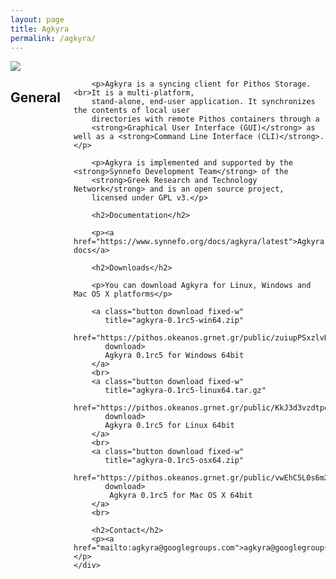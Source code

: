 ```yaml
---
layout: page
title: Agkyra
permalink: /agkyra/
---
```


<div class="row">
    <div class="columns medium-2 text-center">
        <img src="{{ '/assets/agkyra-logo.png' | prepend: site.baseurl }}">
    </div>
    <div class="columns medium-10">
        <h2>General</h2>

        <p>Agkyra is a syncing client for Pithos Storage. <br>It is a multi-platform,
        stand-alone, end-user application. It synchronizes the contents of local user
        directories with remote Pithos containers through a
        <strong>Graphical User Interface (GUI)</strong> as well as a <strong>Command Line Interface (CLI)</strong>.</p>

        <p>Agkyra is implemented and supported by the <strong>Synnefo Development Team</strong> of the
        <strong>Greek Research and Technology Network</strong> and is an open source project,
        licensed under GPL v3.</p>

        <h2>Documentation</h2>

        <p><a href="https://www.synnefo.org/docs/agkyra/latest">Agkyra docs</a>

        <h2>Downloads</h2>

        <p>You can download Agkyra for Linux, Windows and Mac OS X platforms</p>

        <a class="button download fixed-w" 
           title="agkyra-0.1rc5-win64.zip"
           href="https://pithos.okeanos.grnet.gr/public/zuiupPSxzlvH5Y5NVojHs3" 
           download>
           Agkyra 0.1rc5 for Windows 64bit
        </a>
        <br>
        <a class="button download fixed-w" 
           title="agkyra-0.1rc5-linux64.tar.gz"
           href="https://pithos.okeanos.grnet.gr/public/KkJ3d3vzdtpoegjrWrwu23" 
           download>
           Agkyra 0.1rc5 for Linux 64bit
        </a>
        <br>
        <a class="button download fixed-w" 
           title="agkyra-0.1rc5-osx64.zip"
           href="https://pithos.okeanos.grnet.gr/public/vwEhC5L0s6mXVMezHqqnV4"
           download>
            Agkyra 0.1rc5 for Mac OS X 64bit
        </a>
        <br>

        <h2>Contact</h2>
        <p><a href="mailto:agkyra@googlegroups.com">agkyra@googlegroups.com</a></p>
    </div>
</div>
